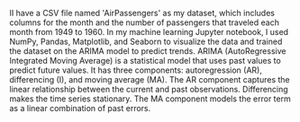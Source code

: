 II have a CSV file named 'AirPassengers' as my dataset, which includes columns for the month and the number of passengers that traveled each month from 1949 to 1960. In my machine learning Jupyter notebook, I used NumPy, Pandas, Matplotlib, and Seaborn to visualize the data and trained the dataset on the ARIMA model to predict trends. ARIMA (AutoRegressive Integrated Moving Average) is a statistical model that uses past values to predict future values. It has three components: autoregression (AR), differencing (I), and moving average (MA). The AR component captures the linear relationship between the current and past observations. Differencing makes the time series stationary. The MA component models the error term as a linear combination of past errors.
